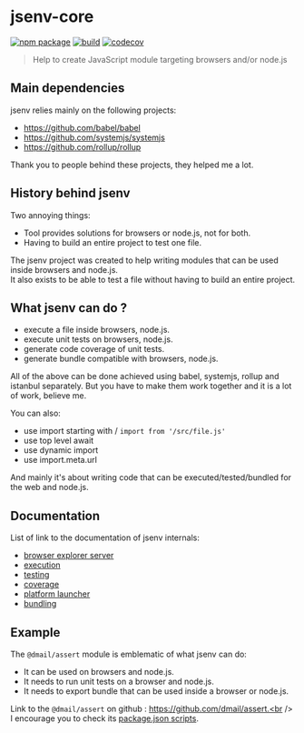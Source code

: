 # jsenv-core

[![npm package](https://img.shields.io/npm/v/@jsenv/core.svg)](https://www.npmjs.com/package/@jsenv/core)
[![build](https://travis-ci.com/jsenv/jsenv-core.svg?branch=master)](http://travis-ci.com/jsenv/jsenv-core)
[![codecov](https://codecov.io/gh/jsenv/jsenv-core/branch/master/graph/badge.svg)](https://codecov.io/gh/jsenv/jsenv-core)

> Help to create JavaScript module targeting browsers and/or node.js

## Main dependencies

jsenv relies mainly on the following projects:

- https://github.com/babel/babel
- https://github.com/systemjs/systemjs
- https://github.com/rollup/rollup

Thank you to people behind these projects, they helped me a lot.

## History behind jsenv

Two annoying things:

- Tool provides solutions for browsers or node.js, not for both.
- Having to build an entire project to test one file.

The jsenv project was created to help writing modules that can be used inside browsers and node.js.<br />
It also exists to be able to test a file without having to build an entire project.

## What jsenv can do ?

- execute a file inside browsers, node.js.
- execute unit tests on browsers, node.js.
- generate code coverage of unit tests.
- generate bundle compatible with browsers, node.js.

All of the above can be done achieved using babel, systemjs, rollup and istanbul separately. But you have to make them work together and it is a lot of work, believe me.

You can also:

- use import starting with / `import from '/src/file.js'`
- use top level await
- use dynamic import
- use import.meta.url

And mainly it's about writing code that can be executed/tested/bundled for the web and node.js.

## Documentation

List of link to the documentation of jsenv internals:

- [browser explorer server](./docs/browser-explorer-server/browser-explorer-server.md)
- [execution](./docs/execution/execution.md)
- [testing](./docs/testing/testing.md)
- [coverage](./docs/coverage/coverage.md)
- [platform launcher](./docs/platform-launcher/platform-launcher.md)
- [bundling](./docs/bundling/bundling.md)

## Example

The `@dmail/assert` module is emblematic of what jsenv can do:

- It can be used on browsers and node.js.
- It needs to run unit tests on a browser and node.js.
- It needs to export bundle that can be used inside a browser or node.js.

Link to the `@dmail/assert` on github : https://github.com/dmail/assert.<br />
I encourage you to check its [package.json scripts](https://github.com/dmail/assert/blob/3a308d2e78b9ea217807e27ed4597fbf71f3903f/package.json#L38-L52).
